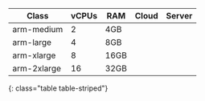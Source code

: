 Class                 | vCPUs | RAM | Cloud | Server
----------------------|-------|-----|-------|-------
arm-medium            | 2     | 4GB | <i class="fa fa-check" aria-hidden="true"></i> | <i class="fa fa-times" aria-hidden="true"></i>
arm-large             | 4     | 8GB | <i class="fa fa-check" aria-hidden="true"></i> | <i class="fa fa-times" aria-hidden="true"></i>
arm-xlarge            | 8     | 16GB | <i class="fa fa-check" aria-hidden="true"></i> | <i class="fa fa-times" aria-hidden="true"></i>
arm-2xlarge           | 16    | 32GB | <i class="fa fa-check" aria-hidden="true"></i> | <i class="fa fa-times" aria-hidden="true"></i>
{: class="table table-striped"}
